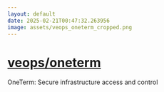 ```yaml
---
layout: default
date: 2025-02-21T00:47:32.263956
image: assets/veops_oneterm_cropped.png
---
```


# [veops/oneterm](https://github.com/veops/oneterm)

OneTerm: Secure infrastructure access and control
